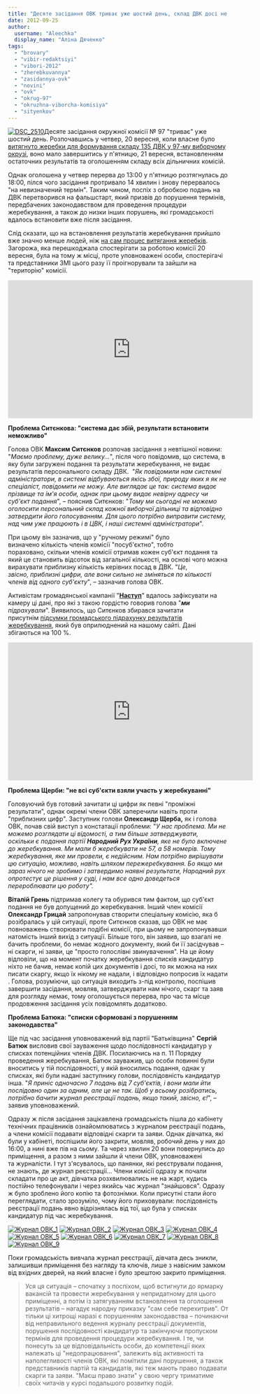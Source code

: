 ```yaml
---
title: "Десяте засідання ОВК триває уже шостий день, склад ДВК досі не визначено"
date: 2012-09-25
author: 
  username: "Aleechka"
  display_name: "Аліна Дяченко"
tags: 
  - "brovary"
  - "vibir-redaktsiyi"
  - "vibori-2012"
  - "zherebkuvannya"
  - "zasidannya-ovk"
  - "novini"
  - "ovk"
  - "okrug-97"
  - "okruzhna-viborcha-komisiya"
  - "sityenkov"
---
```


[![](https://mpz.brovary.org/wp-content/uploads/2012/09/DSC_2510.jpg "DSC_2510")](https://mpz.brovary.org/wp-content/uploads/2012/09/DSC_2510.jpg)Десяте засідання окружної комісії № 97 "триває" уже шостий день. Розпочавшись у четвер, 20 вересня, коли власне було [витягнуто жеребки для формування складу 135 ДВК у 97-му виборчому окрузі](https://mpz.brovary.org/zherebkuvannya-skladu-dvk-ne-dalo-rezultativ-gromadskist-zrobila-vlasniy-pidrahunok/), воно мало завершитись у п'ятницю, 21 вересня, встановленням остаточних результатів та оголошенням складу всіх дільничних комісій.

Однак оголошена у четвер перерва до 13:00 у п'ятницю розтягнулась до 18:00, пілся чого засідання протривало 14 хвилин і знову перервалось "на невизначений термін". Таким чином, поспіх з обробкою подань на ДВК перетворився на фальшстарт, який призвів до порушення термінів, передбачених законодавством для проведення процедури жеребкування, а також до низки інших порушень, які громадськості вдалось встановити вже після засідання.

Слід сказати, що на встановлення результатів жеребкування прийшло вже значно менше людей, ніж [на сам процес витягання жеребків](https://mpz.brovary.org/zherebkuvannya-skladu-dvk-ne-dalo-rezultativ-gromadskist-zrobila-vlasniy-pidrahunok/). Загорожа, яка перешкоджала спостерігати за роботою комісії 20 вересня, була на тому ж місці, проте уповноважені особи, спостерігачі та представники ЗМІ цього разу її проігнорували та зайшли на "територію" комісії.

<iframe src="http://www.youtube.com/embed/qwV2WQsgFMk" frameborder="0" width="560" height="315"></iframe>

**Проблема Ситєнкова: "система дає збій, результати встановити неможливо"**

Голова ОВК **Максим Ситєнков** розпочав засідання з невтішної новини: "_Маємо проблему, дуже велику..._", після чого повідомив, що система, в яку були загружені подання та результати жеребкування, не видає результатів персонального складу ДВК.  "_Як повідомили нам системні адміністратори, в системі відбуваються якісь збої, природу яких я як не спеціаліст, повідомити не можу. Але виглядає це так: система видає прізвище та ім'я особи, однак при цьому видає невірну адресу чи суб'єкт подання_", – пояснив Ситєнков: "_Тому ми сьогодні не можемо оголосити персональний склад кожної виборчої дільниці та відповідно затвердити його голосуванням. Для цього потрібно виправити систему, над чим уже працюють і в ЦВК, і наші системні адміністратори_".

При цьому він зазначив, що у "ручному режимі" було визначено кількість членів комісії "посуб'єктно", тобто пораховано, скільки членів комісії отримав кожен суб'єкт подання та який це становить відсоток від загальної кількості, на основі чого можна вирахувати приблизну кількість керівних посад в ДВК. "_Це, звісно, приблизні цифри, але вони сильно не зміняться по кількості членів від одного суб'єкту_", – зазначив голова ОВК.

Активістам громадянської кампанії "**[Наступ](http://nastup.info)**" вдалось зафіксувати на камеру ці дані, про які з такою гордістю говорив голова "_**ми** підрахували_". Виявилось, що Ситєнков збирався зачитати присутнім [підсумки громадського підрахунку результатів жеребкування](https://mpz.brovary.org/zherebkuvannya-skladu-dvk-ne-dalo-rezultativ-gromadskist-zrobila-vlasniy-pidrahunok/), який був оприлюднений на нашому сайті. Дані збігаються на 100 %.

<iframe src="http://www.youtube.com/embed/XQstpv5ZRCg" frameborder="0" width="560" height="315"></iframe>

**Проблема Щерби: "не всі суб'єкти взяли участь у жеребкуванні"**

Головуючий був готовий зачитати ці цифри як певні "проміжні результати", однак окремі члени ОВК заперечили навіть проти "приблизних цифр". Заступник голови **Олександр Щерба,** як і голова ОВК, почав свій виступ з констатації проблеми: "_У нас проблема. Ми не можемо розглядати ці відомості, а тим більше затверджувати, оскільки є подання партії **Народний Рух України**, яке не було включене до жеребкування. Ми мали б жеребкувати не 57, а 58 номерів. Тому жеребкування, яке ми провели, є недійсним. Нам потрібно вирішувати цю ситуацію, можливо, навіть шляхом пережеребкування. Бо якщо ми зараз нічого не зробимо і затвердимо наявні результати, Народний рух опротестує це рішення у суді, і нам все одно доведеться перероблювати цю роботу"._

**Віталій Грень** підтримав колегу та обурився тим фактом, що суб'єкт подання не був допущений до жеребкування. Інший член комісії **Олександр Грицай** запропонував створити спеціальну комісію, яка б розібралась у цій ситуації, проте Ситєнков сказав, що ОВК не має повноважень створювати подібні комісії, при цьому не запропонувавши натомість інший вихід з ситуації. Більше того, він заявив, що взагалі не бачить проблеми, бо немає жодного документу, який би її засідчував – ні скарги, ні заяви, це "просто голослівні звинувачення". На це йому відповіли, що на момент початку жеребкування списків кандидатур ніхто не бачив, немає копій цих документів і досі, то як можна на них писати скаргу, якщо їх нікому не надали, і відповідно попросив їх надати . Голова, розуміючи, що ситуація виходить з-під контролю, поспішив завершити засідання, мовляв, затверджувати нам нічого, скарг та заяв для розгляду немає, тому оголошується перерва, про час та місце продовження засідання усіх повідомлять додатково.

**Проблема Батюка: "списки сформовані з порушенням законодавства"**

Ще під час засідання уповноважений від партії "Батьківщина" **Сергій Батюк** висловив свої зауваження щодо послідовності кандидатур у списках потенційних членів ДВК. Посилаючись на п. 11 Порядку проведення жеребкування, Батюк зауважив, що особи повинні були вноситись у тій послідовності, у якій вносились подання, однак у списках, які були надані заступнику голови, послідовність кандидатур інша. "_Я приніс одночасно 7 подань від 7 суб'єктів, і вони мали йти послідовно один за одним, але це не так. Щоб у всьому розібратись, потрібно бачити журнал реєстрації подань, якщо такий, звісно, є!_", – заявив уповноважений.

Одразу ж після засідання зацікавлена громадськість пішла до кабінету технічних працівників ознайомлюватись з журналом реєстрації подань, а члени комісії подавати відповідні скарги та заяви. Однак дівчатка, які  були у кабінеті, поспішили його закрити, мовляв, робочий день у них до 16:00, а нині вже пів на сьому. Та через хвилин 20 вони повернулись до приміщення, а разом з ними зайшли й члени ОВК, уповноважені та журналісти. І тут з'ясувалось, що панянки, які реєстрували подання, не знають, де журнал реєстрації... Члени комісії одразу ж почали складати про це акт, дівчатка розхвилювались не на жарт, кудись постійно телефонували і через якийсь час журнал "знайшовся". Одразу ж було зроблено його копію та фотознімки. Коли присутні стали його переглядати, стало зрозуміло, чому його приховували: послідовність реєстрації подань явно відрізнялась від тої, що була у списках кандидатур під час жеребкування.

[![](https://mpz.brovary.org/wp-content/uploads/2012/09/ZHurnal-OVK_1.jpg "Журнал ОВК_1")](https://mpz.brovary.org/wp-content/uploads/2012/09/ZHurnal-OVK_1.jpg) [![](https://mpz.brovary.org/wp-content/uploads/2012/09/ZHurnal-OVK_2.jpg "Журнал ОВК_2")](https://mpz.brovary.org/wp-content/uploads/2012/09/ZHurnal-OVK_2.jpg) [![](https://mpz.brovary.org/wp-content/uploads/2012/09/ZHurnal-OVK_3.jpg "Журнал ОВК_3")](https://mpz.brovary.org/wp-content/uploads/2012/09/ZHurnal-OVK_3.jpg) [![](https://mpz.brovary.org/wp-content/uploads/2012/09/ZHurnal-OVK_4.jpg "Журнал ОВК_4")](https://mpz.brovary.org/wp-content/uploads/2012/09/ZHurnal-OVK_4.jpg) [![](https://mpz.brovary.org/wp-content/uploads/2012/09/ZHurnal-OVK_5.jpg "Журнал ОВК_5")](https://mpz.brovary.org/wp-content/uploads/2012/09/ZHurnal-OVK_5.jpg) [![](https://mpz.brovary.org/wp-content/uploads/2012/09/ZHurnal-OVK_6.jpg "Журнал ОВК_6")](https://mpz.brovary.org/wp-content/uploads/2012/09/ZHurnal-OVK_6.jpg) [![](https://mpz.brovary.org/wp-content/uploads/2012/09/ZHurnal-OVK_7.jpg "Журнал ОВК_7")](https://mpz.brovary.org/wp-content/uploads/2012/09/ZHurnal-OVK_7.jpg) [![](https://mpz.brovary.org/wp-content/uploads/2012/09/ZHurnal-OVK_8.jpg "Журнал ОВК_8")](https://mpz.brovary.org/wp-content/uploads/2012/09/ZHurnal-OVK_8.jpg) [![](https://mpz.brovary.org/wp-content/uploads/2012/09/ZHurnal-OVK_9.jpg "Журнал ОВК_9")](https://mpz.brovary.org/wp-content/uploads/2012/09/ZHurnal-OVK_9.jpg)

Поки громадськість вивчала журнал реєстрації, дівчата десь зникли, залишивши приміщення без нагляду та ключів, лише з навісним замком від вхідних дверей, на який власне і було зрештою закрито приміщення.

> Уся ця ситуація – спочатку з поспіхом, щоб встигнути до ярмарку вакансій та провести жеребкування у непридатному для цього приміщенні, а потім із затягуванням встановлення та оголошення результатів – нагадує народну приказку "сам себе перехитрив". От тільки ці хитрощі наразі є порушенням законодавства – починаючи від неправильного ведення журналу реєстрації документів, порушення послідовності кандидатур та закінчуючи пропуском термінів для проведення процедури жеребкування. І те, чи понесуть за це відповідальність особи, до компетенції яких належать ці "недопрацювання", залежить від активності та наполегливості членів ОВК, які помітили дані порушення, а також представників партій та кандидатів, які теж мають право подавати скарги та заяви. "Маєш право знати" у свою чергу триматиме своїх читачів у курсі подальшого розвитку подій.
